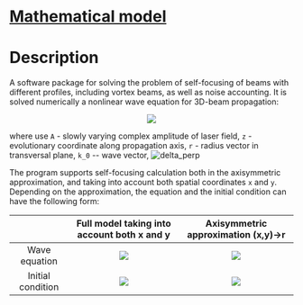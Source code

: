 # [Mathematical model](math_model/math_model.pdf)

# Description



A software package for solving the problem of self-focusing of beams with different profiles, including vortex beams, as well as noise accounting. It is solved numerically a nonlinear wave equation for 3D-beam propagation:

<p align="center">
 <img src="https://latex.codecogs.com/gif.latex?2&space;i&space;k_0\frac{\partial&space;A(\mathbf{r},z)}{\partial&space;z}=\Delta_\perp&space;A(\mathbf{r},z)+\frac{2k_0^2}{n_0}n_2&space;I(\mathbf{r})A(\mathbf{r},z)">
</p>

where use `A` - slowly varying complex amplitude of laser field, `z` - evolutionary coordinate along propagation axis, `r` - radius vector in transversal plane, `k_0` -- wave vector, ![delta_perp](https://latex.codecogs.com/gif.latex?\Delta_\perp)

The program supports self-focusing calculation both in the axisymmetric approximation, and taking into account both spatial coordinates ```x``` and ``y``. Depending on the approximation, the equation and the initial condition can have the following form:

|             | Full model taking into account both x and y | Axisymmetric approximation (x,y)->r |
|:-----------:|:-------------------------------------------:|:-----------------------------------:|
|Wave equation| <img src="https://latex.codecogs.com/gif.latex?2ik_0\frac{\partial&space;A(x,y,z)}{\partial&space;z}=\biggl(\frac{\partial^2}{\partial&space;x^2}+\frac{\partial^2}{\partial&space;y^2}\biggr)&space;A(x,y,z)&space;&plus;&space;\frac{2k_0^2}{n_0}&space;n_2&space;I(x,y)&space;A(x,y,z)"> | <img src="https://latex.codecogs.com/gif.latex?2&space;i&space;k_0&space;\frac{\partial&space;A(r,z)}{\partial&space;z}&space;=&space;\biggl(\frac{\partial^2}{\partial&space;r^2}+\frac1{r}\frac{\partial}{\partial&space;r}-\frac{m^2}{r^2}\biggr)&space;A(r,z)&space;&plus;&space;\frac{2k_0^2}{n_0}&space;n_2&space;I(r)&space;A(r,z)">|
|Initial condition|<img src="https://latex.codecogs.com/gif.latex?A(x,y,z=0)=A_0\biggl(\frac{x^2}{x_0^2}+\frac{y^2}{y_0^2}\biggr)^{M/2}\exp\biggl\{-\frac1{2}\biggl(\frac{x^2}{x_0^2}+\frac{y^2}{y_0^2}\biggr)\biggr\}\exp\biggl\{i&space;m&space;\varphi\biggr\}">|<img src="https://latex.codecogs.com/gif.latex?A(r,z=0)=A_0\biggl(\frac{r}{r_0}\biggr)^M\exp\biggl\{-\frac{r^2}{2r_0^2}\biggr\}">|
